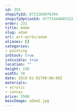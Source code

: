 ```yaml
---
id: 355
shopifyId: 8723269976394
shopifyOptionId: 47772444885322
order: 231
title: Adam
slug: adam
url: art-works/adam
aliases: []
categories:
- painting
inStock: true
isVisible: true
location: ""
height: 150
width: 70
date: 2019-01-01T00:00:00Z
materials:
- acrylic
- canvas
price: 5500
mainImage: adam2.jpg
---
```

